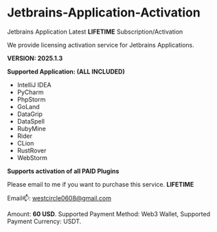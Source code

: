 # Jetbrains-Application-Activation

Jetbrains Application Latest **LIFETIME** Subscription/Activation

We provide licensing activation service for Jetbrains Applications.

**VERSION: 2025.1.3**

**Supported Application: (ALL INCLUDED)**

- IntelliJ IDEA
- PyCharm
- PhpStorm
- GoLand
- DataGrip
- DataSpell
- RubyMine
- Rider
- CLion
- RustRover
- WebStorm

**Supports activation of all PAID Plugins**

Please email to me if you want to purchase this service. **LIFETIME**

Email📫: westcircle0608@gmail.com

Amount: **60 USD**. Supported Payment Method: Web3 Wallet, Supported Payment Currency: USDT.
